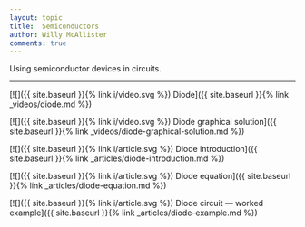 ```yaml
---
layout: topic
title:  Semiconductors
author: Willy McAllister
comments: true
---
```


Using semiconductor devices in circuits.

----

[![]({{ site.baseurl }}{% link i/video.svg %}) Diode]({{ site.baseurl }}{% link _videos/diode.md %})

[![]({{ site.baseurl }}{% link i/video.svg %}) Diode graphical solution]({{ site.baseurl }}{% link _videos/diode-graphical-solution.md %})

[![]({{ site.baseurl }}{% link i/article.svg %}) Diode introduction]({{ site.baseurl }}{% link _articles/diode-introduction.md %})

[![]({{ site.baseurl }}{% link i/article.svg %}) Diode equation]({{ site.baseurl }}{% link _articles/diode-equation.md %})

[![]({{ site.baseurl }}{% link i/article.svg %}) Diode circuit — worked example]({{ site.baseurl }}{% link _articles/diode-example.md %})
